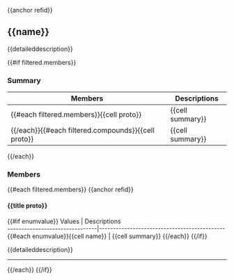 {{anchor refid}}

## {{name}}

{{detaileddescription}}

{{#if filtered.members}}

### Summary

 Members                        | Descriptions                                
--------------------------------|---------------------------------------------
{{#each filtered.members}}{{cell proto}}            | {{cell summary}}
{{/each}}{{#each filtered.compounds}}{{cell proto}} | {{cell summary}}
{{/each}}

### Members

{{#each filtered.members}}
{{anchor refid}}

#### {{title proto}}

{{#if enumvalue}}
 Values                         | Descriptions                                
--------------------------------|---------------------------------------------
{{#each enumvalue}}{{cell name}}            | {{cell summary}}
{{/each}}
{{/if}}

{{detaileddescription}}

-----------------------------------

{{/each}}
{{/if}}
